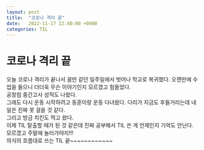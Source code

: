 ```yaml
---
layout: post
title:  "코로나 격리 끝"
date:   2022-11-17 22:40:00 +0900
categories: TIL
---
```


# 코로나 격리 끝
오늘 코로나 격리가 끝나서 꿈만 같던 일주일에서 벗어나 학교로 복귀했다. 오랜만에 수업을 들으니 더더욱 무슨 이야기인지 모르겠고 힘들었다.  
공창컴 중간고사 성적도 나왔다.  
그래도 다시 운동 시작하려고 동훈이랑 운동 다녀왔다. 다리가 지금도 후들거리는데 내일은 진짜 못 걸을 것 같다.  
그리고 방금 치킨도 먹고 왔다.  
이제 TIL 탈출할 때가 된 것 같은데 진짜 공부해서 TIL 쓴 게 언제인지 기억도 안난다.  
모르겠고 주말에 놀러가야지!!!  
의식의 흐름대로 쓰는 TIL 끝~~~~~~~~~~~~